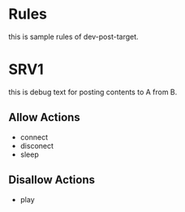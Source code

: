 # Rules
this is sample rules of dev-post-target.

[](posting-begin)
# SRV1
this is debug text for posting contents to A from B.

## Allow Actions
- connect
- disconect
- sleep

## Disallow Actions
- play
[](posting-end)
